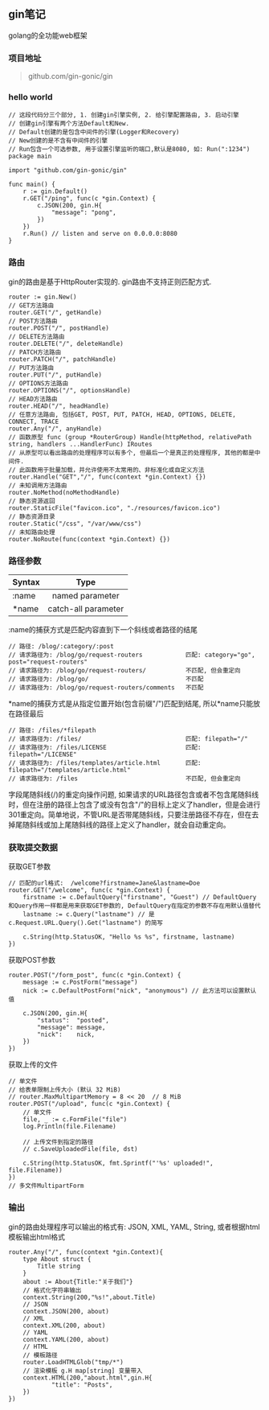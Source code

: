 ## gin笔记
golang的全功能web框架

### 项目地址
> github.com/gin-gonic/gin

### hello world
``` golang
// 这段代码分三个部分, 1. 创建gin引擎实例, 2. 给引擎配置路由, 3. 启动引擎
// 创建gin引擎有两个方法Default和New. 
// Default创建的是包含中间件的引擎(Logger和Recovery)
// New创建的是不含有中间件的引擎
// Run包含一个可选参数, 用于设置引擎监听的端口,默认是8080, 如: Run(":1234")
package main

import "github.com/gin-gonic/gin"

func main() {
	r := gin.Default()
	r.GET("/ping", func(c *gin.Context) {
		c.JSON(200, gin.H{
			"message": "pong",
		})
	})
	r.Run() // listen and serve on 0.0.0.0:8080
}
```

### 路由
gin的路由是基于HttpRouter实现的. gin路由不支持正则匹配方式.
``` golang
router := gin.New()
// GET方法路由
router.GET("/", getHandle)
// POST方法路由
router.POST("/", postHandle)
// DELETE方法路由
router.DELETE("/", deleteHandle)
// PATCH方法路由
router.PATCH("/", patchHandle)
// PUT方法路由
router.PUT("/", putHandle)
// OPTIONS方法路由
router.OPTIONS("/", optionsHandle)
// HEAD方法路由
router.HEAD("/", headHandle)
// 任意方法路由, 包括GET, POST, PUT, PATCH, HEAD, OPTIONS, DELETE, CONNECT, TRACE
router.Any("/", anyHandle)
// 函数原型 func (group *RouterGroup) Handle(httpMethod, relativePath string, handlers ...HandlerFunc) IRoutes
// 从原型可以看出路由的处理程序可以有多个, 但最后一个是真正的处理程序, 其他的都是中间件.
// 此函数用于批量加载，并允许使用不太常用的、非标准化或自定义方法
router.Handle("GET","/", func(context *gin.Context) {})
// 未知调用方法路由
router.NoMethod(noMethodHandle)
// 静态资源返回
router.StaticFile("favicon.ico", "./resources/favicon.ico")
// 静态资源目录
router.Static("/css", "/var/www/css")
// 未知路由处理
router.NoRoute(func(context *gin.Context) {})
```

### 路径参数
| Syntax   |      Type      | 
|----------|:-------------:|
| :name |  named parameter |
| *name |    catch-all parameter   | 

:name的捕获方式是匹配内容直到下一个斜线或者路径的结尾  
``` golang
// 路径: /blog/:category/:post
// 请求路径为: /blog/go/request-routers            匹配: category="go", post="request-routers"
// 请求路径为: /blog/go/request-routers/           不匹配, 但会重定向
// 请求路径为: /blog/go/                           不匹配
// 请求路径为: /blog/go/request-routers/comments   不匹配
``` 
\*name的捕获方式是从指定位置开始(包含前缀"/")匹配到结尾, 所以*name只能放在路径最后   
``` golang
// 路径: /files/*filepath
// 请求路径为: /files/                             匹配: filepath="/"
// 请求路径为: /files/LICENSE                      匹配: filepath="/LICENSE"
// 请求路径为: /files/templates/article.html       匹配: filepath="/templates/article.html"
// 请求路径为: /files                              不匹配, 但会重定向
```

字段尾随斜线(/)的重定向操作问题, 如果请求的URL路径包含或者不包含尾随斜线时，但在注册的路径上包含了或没有包含"/"的目标上定义了handler，但是会进行301重定向。简单地说，不管URL是否带尾随斜线，只要注册路径不存在，但在去掉尾随斜线或加上尾随斜线的路径上定义了handler，就会自动重定向。

### 获取提交数据
获取GET参数
``` golang
// 匹配的url格式:  /welcome?firstname=Jane&lastname=Doe
router.GET("/welcome", func(c *gin.Context) {
    firstname := c.DefaultQuery("firstname", "Guest") // DefaultQuery和Query作用一样都是用来获取GET参数的, DefaultQuery在指定的参数不存在用默认值替代
    lastname := c.Query("lastname") // 是 c.Request.URL.Query().Get("lastname") 的简写

    c.String(http.StatusOK, "Hello %s %s", firstname, lastname)
})
```
获取POST参数
``` golang
router.POST("/form_post", func(c *gin.Context) {
    message := c.PostForm("message")
    nick := c.DefaultPostForm("nick", "anonymous") // 此方法可以设置默认值

    c.JSON(200, gin.H{
        "status":  "posted",
        "message": message,
        "nick":    nick,
    })
})
```
获取上传的文件
``` golang
// 单文件
// 给表单限制上传大小 (默认 32 MiB)
// router.MaxMultipartMemory = 8 << 20  // 8 MiB
router.POST("/upload", func(c *gin.Context) {
    // 单文件
    file, _ := c.FormFile("file")
    log.Println(file.Filename)

    // 上传文件到指定的路径
    // c.SaveUploadedFile(file, dst)

    c.String(http.StatusOK, fmt.Sprintf("'%s' uploaded!", file.Filename))
})
// 多文件MultipartForm
```

### 输出
gin的路由处理程序可以输出的格式有: JSON, XML, YAML, String, 或者根据html模板输出html格式
``` golang
router.Any("/", func(context *gin.Context){
    type About struct {
        Title string
    }
    about := About{Title:"关于我们"}
    // 格式化字符串输出
    context.String(200,"%s!",about.Title)
    // JSON
    context.JSON(200, about)
    // XML
    context.XML(200, about)
    // YAML
    context.YAML(200, about)
    // HTML
    // 模板路径
    router.LoadHTMLGlob("tmp/*")
    // 渲染模板 g.H map[string] 变量带入
    context.HTML(200,"about.html",gin.H{
            "title": "Posts",
    })
})
```

